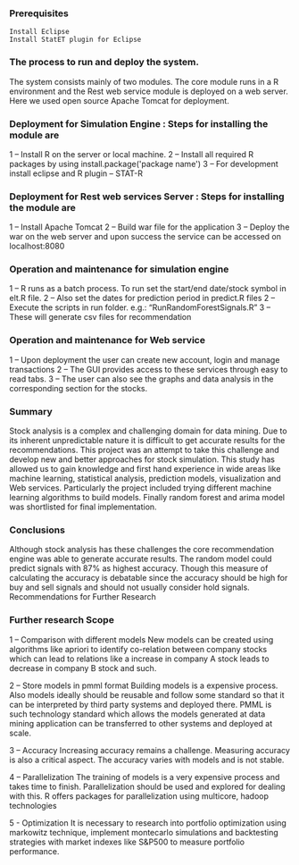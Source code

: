 
### Prerequisites
```
Install Eclipse
Install StatET plugin for Eclipse
```
### The process to run and deploy the system. 

The system consists mainly of two modules. The core module runs in a R environment and the Rest web service module is deployed on a web server. Here we used open source Apache Tomcat for deployment.### Deployment for Simulation Engine : Steps for installing the module are1 – Install R on the server or local machine.2 – Install all required R packages by using install.package('package name')3 – For development install eclipse and R plugin – STAT-R
### Deployment for Rest web services Server : Steps for installing the module are1 – Install Apache Tomcat2 – Build war file for the application3 – Deploy the war on the web server and upon success the service can be accessed onlocalhost:8080
### Operation and maintenance for simulation engine1 – R runs as a batch process. To run set the start/end date/stock symbol in elt.R file.2 – Also set the dates for prediction period in predict.R files2 – Execute the scripts in run folder. e.g.: “RunRandomForestSignals.R”3 – These will generate csv files for recommendation
### Operation and maintenance for Web service1 – Upon deployment the user can create new account, login and manage transactions2 – The GUI provides access to these services through easy to read tabs.3 – The user can also see the graphs and data analysis in the corresponding section for the stocks.### SummaryStock analysis is a complex and challenging domain for data mining. Due to its inherentunpredictable nature it is difficult to get accurate results for the recommendations. Thisproject was an attempt to take this challenge and develop new and better approachesfor stock simulation. This study has allowed us to gain knowledge and first handexperience in wide areas like machine learning, statistical analysis, prediction models,visualization and Web services. Particularly the project included trying different machinelearning algorithms to build models. Finally random forest and arima model wasshortlisted for final implementation.### ConclusionsAlthough stock analysis has these challenges the core recommendation engine was ableto generate accurate results. The random model could predict signals with 87% as highestaccuracy. Though this measure of calculating the accuracy is debatable since the accuracyshould be high for buy and sell signals and should not usually consider hold signals.Recommendations for Further Research### Further research Scope1 – Comparison with different modelsNew models can be created using algorithms like apriori to identify co-relation betweencompany stocks which can lead to relations like a increase in company A stock leads todecrease in company B stock and such.

2 – Store models in pmml formatBuilding models is a expensive process. Also models ideally should be reusable andfollow some standard so that it can be interpreted by third party systems and deployedthere. PMML is such technology standard which allows the models generated at datamining application can be transferred to other systems and deployed at scale.3 – AccuracyIncreasing accuracy remains a challenge. Measuring accuracy is also a critical aspect.The accuracy varies with models and is not stable.4 – ParallelizationThe training of models is a very expensive process and takes time to finish.Parallelization should be used and explored for dealing with this. R offers packages forparallelization using multicore, hadoop technologies

5 - Optimization
It is necessary to research into portfolio optimization using markowitz technique, implement montecarlo simulations and backtesting strategies with market indexes like S&P500 to measure portfolio performance. 